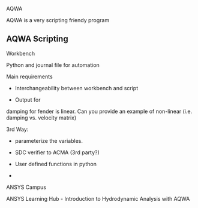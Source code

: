 AQWA

AQWA is a very scripting friendy program

## AQWA Scripting

Workbench

Python and journal file for automation

Main requirements

- Interchangeability between workbench and script

- Output for

damping for fender is linear. Can you provide an example of non-linear (i.e. damping vs. velocity matrix)

3rd Way:

- parameterize the variables.
- SDC verifier to ACMA (3rd party?)

- User defined functions in python
-

ANSYS Campus

ANSYS Learning Hub
    - Introduction to Hydrodynamic Analysis with AQWA
